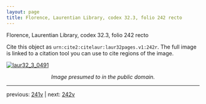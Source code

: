 ```yaml
---
layout: page
title: Florence, Laurentian Library, codex 32.3, folio 242 recto
---
```


Florence, Laurentian Library, codex 32.3, folio 242 recto

Cite this object as `urn:cite2:citelaur:laur32pages.v1:242r`.  The full image is linked to a citation tool you can use to cite regions of the image.

[![laur32_3_0491](http://www.homermultitext.org/iipsrv?IIIF=/project/homer/pyramidal/deepzoom/citelaur/laur32imgs/v1/laur32_3_0491.tif/full/800,/0/default.jpg)](http://www.homermultitext.org/ict2/?urn=urn:cite2:citelaur:laur32imgs.v1:laur32_3_0491) 

<p style="text-align: center; font-style: italic;">Image presumed to in the public domain.</p>

---

previous: [241v](../241v/) | next: [242v](../242v/)